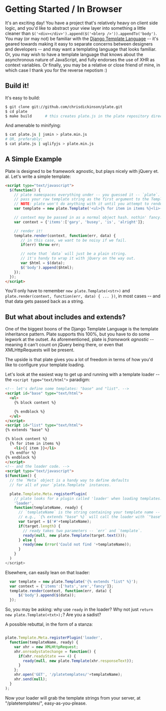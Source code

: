 # Getting Started / In Browser

It's an exciting day! You have a project that's relatively heavy on client side logic, and you'd like to abstract your view layer into something a little cleaner than `$('<div></div>').append($('<blerp />')).appendTo('body')`. You may (or may not) be familiar with the [Django Template Language](https://docs.djangoproject.com/en/1.3/topics/templates/) -- it's geared towards making it easy to separate concerns between designers and developers -- and may want a templating language that looks familiar. Or, you may wish to have a template language that knows about the asynchronous nature of JavaScript, and fully endorses the use of XHR as context variables. Or finally, you may be a relative or close friend of mine, in which case I thank you for the reverse nepotism :)

## Build it!

It's easy to build:

````bash
$ git clone git://github.com/chrisdickinson/plate.git
$ cd plate
$ make build      # this creates plate.js in the plate repository directory -- the one you're currently in.
````

And amenable to minifying:

````bash
$ cat plate.js | jsmin > plate.min.js
# OR, preferably:
$ cat plate.js | uglifyjs > plate.min.js
````

## A Simple Example

Plate is designed to be framework agnostic, but plays nicely with jQuery et. al. Let's write a simple template:

````html
<script type="text/javascript">
  $(function() {
    // plate namespaces everything under -- you guessed it -- `plate`.
    // pass your raw template string as the first argument to the Template constructor.
    // NOTE: plate won't do anything with it until you attempt to render it.
    var template = new plate.Template('<ul>{% for item in items %}<li>{{ item }}</li>{% endfor %}</ul>');

    // context may be passed in as a normal object hash. nothin' fancy.
    var context = {'items':['gary', 'busey', 'is', 'alright']};

    // render it!
    template.render(context, function(err, data) {
       // in this case, we want to be noisy if we fail.
       if(err) throw err;

       // note that `data` will just be a plain string.
       // it's handy to wrap it with jQuery on the way out.
       var $html = $(data);
       $('body').append($html);
    });
  });
</script>
````

You'll only have to remember `new plate.Template(<str>)` and `plate.render(context, function(err, data) { ... })`, in most cases -- and that data gets passed back as a string.

## But what about includes and extends?

One of the biggest boons of the Django Template Language is the template inheritance pattern. Plate supports this 100%, but you have to do some legwork at the outset. As aforementioned, plate is *framework agnostic* -- meaning it can't count on jQuery being there, or even that XMLHttpRequests will be present.

The upside is that plate gives you a lot of freedom in terms of how you'd like to configure your template loading.

Let's look at the easiest way to get up and running with a template loader -- the `<script type="text/html">` paradigm:

````html
<!-- let's define some templates: "base" and "list". -->
<script id="base" type="text/html">
  <ul>
    {% block content %}

    {% endblock %}
  </ul>
</script>
<script id="list" type="text/html">
{% extends "base" %}

{% block content %}
  {% for item in items %}
    <li>{{ item }}</li>
  {% endfor %}
{% endblock %}
</script>
<!-- and the loader code. -->
<script type="text/javascript">
$(function() {
  // the `Meta` object is a handy way to define defaults
  // for all of your `plate.Template` instances.

  plate.Template.Meta.registerPlugin(
    // plate looks for a plugin called 'loader' when loading templates.
    'loader',
    function(templateName, ready) {
      // `templateName` is the string containing your template name -- exciting, I know.
      // e.g., `{% extends "base" %}` will call the loader with `"base"`.
      var target = $('#'+templateName);
      if(target.length) {
        // ready takes two parameters -- `err` and `template`.
        ready(null, new plate.Template(target.text()));
      } else {
        ready(new Error('Could not find '+templateName));
      }
    }
  )
</script>
````

Elsewhere, can easily lean on that loader:

````javascript
  var template = new plate.Template('{% extends "list" %}');
  var context = {'items':['hats','are','fancy']};
  template.render(context, function(err, data) {
      $('body').append($(data));
  });
````

So, you may be asking: why use `ready` in the loader? Why not just `return new plate.Template(<txt>);`? Are you a sadist?

A possible rebuttal, in the form of a stanza:

````javascript

plate.Template.Meta.registerPlugin('loader',
  function(templateName, ready) {
    var xhr = new XMLHttpRequest;
    xhr.onreadystatechange = function() {
      if(xhr.readyState === 4) {
        ready(null, new plate.Template(xhr.responseText));
      }
    };
    xhr.open('GET', '/platetemplates/'+templateName);
    xhr.send(null);
  }
);

````

Now your loader will grab the template strings from your server, at "/platetemplates/<templatename>", easy-as-you-please.